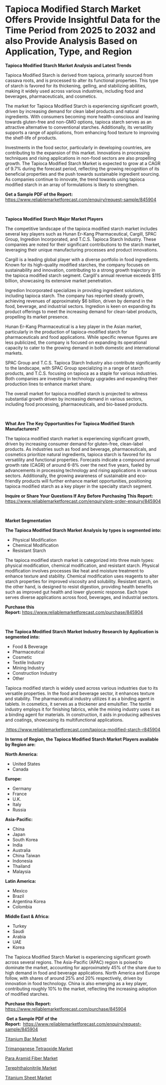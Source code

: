 <p><h1>Tapioca Modified Starch Market Offers Provide Insightful Data for the Time Period from 2025 to 2032 and also Provide Analysis Based on Application, Type, and Region</h1></p><p><strong>Tapioca Modified Starch Market Analysis and Latest Trends</strong></p>
<p><p>Tapioca Modified Starch is derived from tapioca, primarily sourced from cassava roots, and is processed to alter its functional properties. This type of starch is favored for its thickening, gelling, and stabilizing abilities, making it widely used across various industries, including food and beverages, pharmaceuticals, and cosmetics.</p><p>The market for Tapioca Modified Starch is experiencing significant growth, driven by increasing demand for clean label products and natural ingredients. With consumers becoming more health-conscious and leaning towards gluten-free and non-GMO options, tapioca starch serves as an attractive alternative to conventional starches. Additionally, its versatility supports a range of applications, from enhancing food texture to improving the shelf-life of products.</p><p>Investments in the food sector, particularly in developing countries, are contributing to the expansion of this market. Innovations in processing techniques and rising applications in non-food sectors are also propelling growth. The Tapioca Modified Starch Market is expected to grow at a CAGR of 9.7% during the forecast period, reflecting the growing recognition of its beneficial properties and the push towards sustainable ingredient sourcing. As companies continue to innovate, the trend towards using tapioca modified starch in an array of formulations is likely to strengthen.</p></p>
<p><strong>Get a Sample PDF of the Report:&nbsp;</strong> <a href="https://www.reliablemarketforecast.com/enquiry/request-sample/845904?utm_campaign=1833&utm_medium=2&utm_source=Github&utm_content=ia&utm_term=01042025&utm_id=tapioca-modified-starch">https://www.reliablemarketforecast.com/enquiry/request-sample/845904</a></p>
<p>&nbsp;</p>
<p><strong>Tapioca Modified Starch Major Market Players</strong></p>
<p><p>The competitive landscape of the tapioca modified starch market includes several key players such as Hunan Er-Kang Pharmaceutical, Cargill, SPAC Group, Ingredion Incorporated, and T.C.S. Tapioca Starch Industry. These companies are noted for their significant contributions to the starch market, leveraging their unique manufacturing processes and product innovations.</p><p>Cargill is a leading global player with a diverse portfolio in food ingredients. Known for its high-quality modified starches, the company focuses on sustainability and innovation, contributing to a strong growth trajectory in the tapioca modified starch segment. Cargill's annual revenue exceeds $115 billion, showcasing its extensive market penetration.</p><p>Ingredion Incorporated specializes in providing ingredient solutions, including tapioca starch. The company has reported steady growth, achieving revenues of approximately $6 billion, driven by demand in the food, beverage, and industrial sectors. Ingredion is keen on expanding its product offerings to meet the increasing demand for clean-label products, propelling its market presence.</p><p>Hunan Er-Kang Pharmaceutical is a key player in the Asian market, particularly in the production of tapioca-modified starch for pharmaceuticals and food applications. While specific revenue figures are less publicized, the company is focused on expanding its operational capacity to cater to the growing demand in both domestic and international markets.</p><p>SPAC Group and T.C.S. Tapioca Starch Industry also contribute significantly to the landscape, with SPAC Group specializing in a range of starch products, and T.C.S. focusing on tapioca as a staple for various industries. Both companies are investing in technology upgrades and expanding their production lines to enhance market share. </p><p>The overall market for tapioca modified starch is projected to witness substantial growth driven by increasing demand in various sectors, including food processing, pharmaceuticals, and bio-based products.</p></p>
<p>&nbsp;</p>
<p><strong>What Are The Key Opportunities For Tapioca Modified Starch Manufacturers?</strong></p>
<p><p>The tapioca modified starch market is experiencing significant growth, driven by increasing consumer demand for gluten-free, clean-label products. As industries such as food and beverage, pharmaceuticals, and cosmetics prioritize natural ingredients, tapioca starch is favored for its versatility and functional properties. Forecasts indicate a compound annual growth rate (CAGR) of around 6-8% over the next five years, fueled by advancements in processing technology and rising applications in various sectors. Additionally, the growing awareness of sustainable and eco-friendly products will further enhance market opportunities, positioning tapioca modified starch as a key player in the specialty starch segment.</p></p>
<p><strong>Inquire or Share Your Questions If Any Before Purchasing This Report:</strong> <a href="https://www.reliablemarketforecast.com/enquiry/pre-order-enquiry/845904?utm_campaign=1833&utm_medium=2&utm_source=Github&utm_content=ia&utm_term=01042025&utm_id=tapioca-modified-starch">https://www.reliablemarketforecast.com/enquiry/pre-order-enquiry/845904</a></p>
<p>&nbsp;</p>
<p><strong>Market Segmentation</strong></p>
<p><strong>The Tapioca Modified Starch Market Analysis by types is segmented into:</strong></p>
<p><ul><li>Physical Modification</li><li>Chemical Modification</li><li>Resistant Starch</li></ul></p>
<p><p>The tapioca modified starch market is categorized into three main types: physical modification, chemical modification, and resistant starch. Physical modification involves processes like heat and moisture treatment to enhance texture and stability. Chemical modification uses reagents to alter starch properties for improved viscosity and solubility. Resistant starch, on the other hand, is designed to resist digestion, providing health benefits such as improved gut health and lower glycemic response. Each type serves diverse applications across food, beverages, and industrial sectors.</p></p>
<p><strong>Purchase this Report:&nbsp;</strong><a href="https://www.reliablemarketforecast.com/purchase/845904?utm_campaign=1833&utm_medium=2&utm_source=Github&utm_content=ia&utm_term=01042025&utm_id=tapioca-modified-starch">https://www.reliablemarketforecast.com/purchase/845904</a></p>
<p>&nbsp;</p>
<p><strong>The Tapioca Modified Starch Market Industry Research by Application is segmented into:</strong></p>
<p><ul><li>Food & Beverage</li><li>Pharmaceutical</li><li>Cosmetic</li><li>Textile Industry</li><li>Mining Industry</li><li>Construction Industry</li><li>Other</li></ul></p>
<p><p>Tapioca modified starch is widely used across various industries due to its versatile properties. In the food and beverage sector, it enhances texture and stability. The pharmaceutical industry utilizes it as a binding agent in tablets. In cosmetics, it serves as a thickener and emulsifier. The textile industry employs it for finishing fabrics, while the mining industry uses it as a binding agent for materials. In construction, it aids in producing adhesives and coatings, showcasing its multifunctional applications.</p></p>
<p><a href="https://www.reliablemarketforecast.com/tapioca-modified-starch-r845904?utm_campaign=1833&utm_medium=2&utm_source=Github&utm_content=ia&utm_term=01042025&utm_id=tapioca-modified-starch">&nbsp;https://www.reliablemarketforecast.com/tapioca-modified-starch-r845904</a></p>
<p><strong>In terms of Region, the Tapioca Modified Starch Market Players available by Region are:</strong></p>
<p>
    <p> <strong> North America: </strong>
        <ul>
            <li>United States</li>
            <li>Canada</li>
        </ul>
        </p> 
    <p> <strong> Europe: </strong>
        <ul>
            <li>Germany</li>
            <li>France</li>
            <li>U.K.</li>
            <li>Italy</li>
            <li>Russia</li>
        </ul>
        </p> 
    <p> <strong> Asia-Pacific: </strong>
        <ul>
            <li>China</li>
            <li>Japan</li>
            <li>South Korea</li>
            <li>India</li>
            <li>Australia</li>
            <li>China Taiwan</li>
            <li>Indonesia</li>
            <li>Thailand</li>
            <li>Malaysia</li>
        </ul>
        </p> 
    <p> <strong> Latin America: </strong>
        <ul>
            <li>Mexico</li>
            <li>Brazil</li>
            <li>Argentina Korea</li>
            <li>Colombia</li>
        </ul>
        </p> 
    <p> <strong> Middle East & Africa: </strong>
        <ul>
            <li>Turkey</li>
            <li>Saudi</li>
            <li>Arabia</li>
            <li>UAE</li>
            <li>Korea</li>
        </ul>
    </p>
    </p>
<p><p>The Tapioca Modified Starch Market is experiencing significant growth across several regions. The Asia-Pacific (APAC) region is poised to dominate the market, accounting for approximately 45% of the share due to high demand in food and beverage applications. North America and Europe follow, with shares of around 25% and 20% respectively, driven by innovation in food technology. China is also emerging as a key player, contributing roughly 10% to the market, reflecting the increasing adoption of modified starches.</p></p>
<p><strong>Purchase this Report: </strong><a href="https://www.reliablemarketforecast.com/purchase/845904?utm_campaign=1833&utm_medium=2&utm_source=Github&utm_content=ia&utm_term=01042025&utm_id=tapioca-modified-starch">https://www.reliablemarketforecast.com/purchase/845904</a></p>
<p>&nbsp;<strong>Get a Sample PDF of the Report:&nbsp;&nbsp;</strong><a href="https://www.reliablemarketforecast.com/enquiry/request-sample/845904?utm_campaign=1833&utm_medium=2&utm_source=Github&utm_content=ia&utm_term=01042025&utm_id=tapioca-modified-starch">https://www.reliablemarketforecast.com/enquiry/request-sample/845904</a></p>
<p><strong></strong></p>
<p><p><a href="https://github.com/juniordelafrance/Market-Research-Report-List-5/blob/main/titanium-bar-market.md?utm_campaign=1833&utm_medium=2&utm_source=Github&utm_content=ia&utm_term=01042025&utm_id=tapioca-modified-starch">Titanium Bar Market</a></p><p><a href="https://github.com/rullihipes6h/Market-Research-Report-List-1/blob/main/trimanganese-tetraoxide-market.md?utm_campaign=1833&utm_medium=2&utm_source=Github&utm_content=ia&utm_term=01042025&utm_id=tapioca-modified-starch">Trimanganese Tetraoxide Market</a></p><p><a href="https://github.com/dandatesha7q/Market-Research-Report-List-1/blob/main/para-aramid-fiber-market.md?utm_campaign=1833&utm_medium=2&utm_source=Github&utm_content=ia&utm_term=01042025&utm_id=tapioca-modified-starch">Para Aramid Fiber Market</a></p><p><a href="https://github.com/zeraikulkawb/Market-Research-Report-List-1/blob/main/terephthalonitrile-market.md?utm_campaign=1833&utm_medium=2&utm_source=Github&utm_content=ia&utm_term=01042025&utm_id=tapioca-modified-starch">Terephthalonitrile Market</a></p><p><a href="https://github.com/FassouRP/Market-Research-Report-List-7/blob/main/titanium-sheet-market.md?utm_campaign=1833&utm_medium=2&utm_source=Github&utm_content=ia&utm_term=01042025&utm_id=tapioca-modified-starch">Titanium Sheet Market</a></p></p>